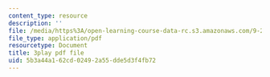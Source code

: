 ```yaml
---
content_type: resource
description: ''
file: /media/https%3A/open-learning-course-data-rc.s3.amazonaws.com/9-20-animal-behavior-fall-2013/5b3a44a162cd02492a55dde5d3f4fb72_472229.pdf
file_type: application/pdf
resourcetype: Document
title: 3play pdf file
uid: 5b3a44a1-62cd-0249-2a55-dde5d3f4fb72
---
```

